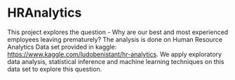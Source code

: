 # HRAnalytics
This project explores the question - Why are our best and most experienced employees leaving prematurely? The analysis is done on Human Resource Analytics Data set provided in kaggle: https://www.kaggle.com/ludobenistant/hr-analytics. We apply exploratory data analysis, statistical inference and machine learning techniques on this data set to explore this question. 

